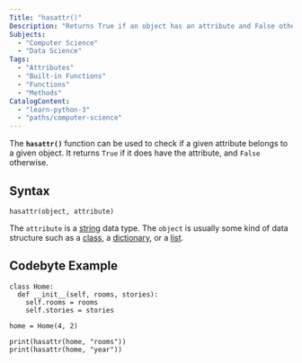 ```yaml
---
Title: "hasattr()"
Description: "Returns True if an object has an attribute and False otherwise."
Subjects:
  - "Computer Science"
  - "Data Science"
Tags:
  - "Attributes"
  - "Built-in Functions"
  - "Functions"
  - "Methods"
CatalogContent:
  - "learn-python-3"
  - "paths/computer-science"
---
```


The **`hasattr()`** function can be used to check if a given attribute belongs to a given object. It returns `True` if it does have the attribute, and `False` otherwise.

## Syntax

```pseudo
hasattr(object, attribute)
```

The `attribute` is a [string](https://www.codecademy.com/resources/docs/python/strings) data type. The `object` is usually some kind of data structure such as a [class](https://www.codecademy.com/resources/docs/python/classes), a [dictionary](https://www.codecademy.com/resources/docs/python/dictionaries), or a [list](https://www.codecademy.com/resources/docs/python/lists).

## Codebyte Example

```codebyte/python
class Home:
  def __init__(self, rooms, stories):
    self.rooms = rooms
    self.stories = stories

home = Home(4, 2)

print(hasattr(home, "rooms"))
print(hasattr(home, "year"))
```
